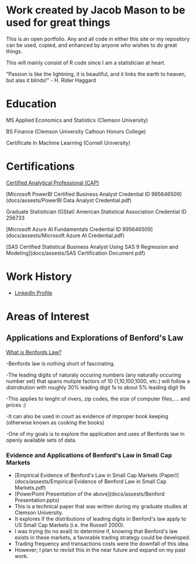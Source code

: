 # Work created by Jacob Mason to be used for great things
This is an open portfolio. Any and all code in either this site or my repository can be used, copied, and enhanced by anyone who wishes to do great things.

This will mainly consist of R code since I am a statistician at heart.

“Passion is like the lightning, it is beautiful, and it links the earth to heaven, but alas it blinds!” - H. Rider Haggard

# Education
MS Applied Economics and Statistics (Clemson University)

BS Finance (Clemson University Calhoun Honors College)

Certificate In Machine Learning (Cornell University)

# Certifications

[Certified Analytical Professional (CAP)](https://bcert.me/sungyhlyh)

[Microsoft PowerBI Certified Business Analyst Credential ID 995646509](docs/assests/PowerBI Data Analyst Credential.pdf)

Graduate Statistician (GStat) American Statistical Association Credential ID 256733

[Microsoft Azure AI Fundamentals Credential ID 995646509](docs/assests/Microsoft Azure AI Credential.pdf)

[SAS Certified Statistical Business Analyst Using SAS 9 Regression and Modeling](docs/assests/SAS Certification Document.pdf)

# Work History
- [LinkedIn Profile](https://www.linkedin.com/in/jacob-mason-36856486/)

# Areas of Interest

## Applications and Explorations of Benford's Law

[What is Benfords Law?](https://en.wikipedia.org/wiki/Benford%27s_law)
  
   -Benfords law is nothing short of fascinating.
   
   -The leading digits of naturaly occuring numbers (any naturally occuring number set) that spans mutiple factors of 10 (1,10,100,1000, etc.) will follow a distrobution with roughly 30% leading digit 1s to about 5% leading digit 9s
   
   -This applies to lenght of rivers, zip codes, the size of computer files,.... and prices :)
   
   -It can also be used in court as evidence of improper book keeping (otherwise known as cooking the books)
   
   -One of my goals is to explore the application and uses of Benfords law in openly available sets of data.

### Evidence and Applications of Benford's Law in Small Cap Markets
- [Empirical Evidence of Benford's Law in Small Cap Markets (Paper)](docs/assests/Empirical Evidence of Benford Law in Small Cap Markets.pdf)
- [PowerPoint Presentation of the above](docs/assests/Benford Presentation.pptx)
- This is a technical paper that was written during my graduate studies at Clemson University.
- It explores if the distributions of leading digits in Benford's law apply to US Small Cap Markets (i.e. the Russell 2000).
- I was trying (to no avail) to determine if, knowing that Benford's law exists in these markets, a favorable trading strategy could be developed.
- Trading frequency and transactions costs were the downfall of this idea.
- However; I plan to revisit this in the near future and expand on my past work.


